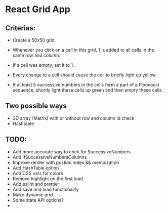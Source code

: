 # React Grid App

## Criterias: 

- Create a 50x50 grid.

- Whenever you click on a cell in this grid, 1 is added to all cells in the same row and column.

- If a cell was empty, set it to 1. 

- Every change to a cell should cause the cell to briefly light up yellow.

- If at least 5 successive numbers in the cells form a part of a Fibonacci sequence, shortly light these cells up green and then empty these cells.

## Two possible ways

- 2D array (Matrix) with or without row and column id check
- Hashtable

## TODO:

- Add more accurate way to chek for SuccessiveNumbers
- Add ifSuccessiveNumbersColumns
- Improve render with postion index && memoization
- Add HashTable option
- Add CSS vars for colors
- Remove highlight on the first load
- Add eslint and prettier
- Add save and load functionality
- Make dynamic grid
- Some state API options?
- 
